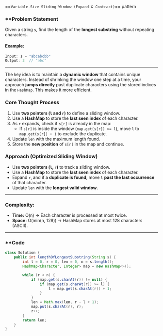 ==`Variable-Size Sliding Window (Expand & Contract)`== pattern
### **Problem Statement 

Given a string `s`, find the length of the **longest substring** without repeating characters.

#### **Example:**

```java
Input: s = "abcabcbb"
Output: 3  // "abc"
```
---

The key idea is to maintain a **dynamic window** that contains unique characters. Instead of shrinking the window one step at a time, your approach **jumps directly** past duplicate characters using the stored indices in the `HashMap`. This makes it more efficient.

### **Core Thought Process**

1. Use **two pointers (`l` and `r`)** to define a sliding window.
2. Use a **HashMap** to store the **last seen index** of each character.
3. As `r` expands, check if `s[r]` is already in the map:
    - If `s[r]` is inside the window (`map.get(s[r]) >= l`), move `l` to `map.get(s[r]) + 1` to exclude the duplicate.
4. Update `len` with the maximum length found.
5. Store the **new position** of `s[r]` in the map and continue.

### **Approach (Optimized Sliding Window)**

- Use **two pointers (`l`, `r`)** to track a sliding window.
- Use a **HashMap** to store the **last seen index** of each character.
- Expand `r`, and if a **duplicate is found**, move `l` **past the last occurrence** of that character.
- Update `len` with the **longest valid window**.

---
### **Complexity:**

- **Time:** O(n) → Each character is processed at most twice.
- **Space:** O(min(n, 128)) → HashMap stores at most 128 characters (ASCII).

---
### **Code 

```java
class Solution {
    public int lengthOfLongestSubstring(String s) {
        int l = 0, r = 0, len = 0, n = s.length();
        HashMap<Character, Integer> map = new HashMap<>();

        while (r < n) {
            if (map.get(s.charAt(r)) != null) {
                if (map.get(s.charAt(r)) >= l) {
                    l = map.get(s.charAt(r)) + 1;
                }
            }
            len = Math.max(len, r - l + 1);
            map.put(s.charAt(r), r);
            r++;
        }
        return len;
    }
}
```